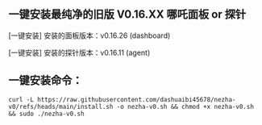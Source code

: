 ## 一键安装最纯净的旧版 V0.16.XX 哪吒面板 or 探针
[一键安装] 安装的面板版本：v0.16.26 (dashboard)

[一键安装] 安装的探针版本：v0.16.11 (agent)

## 一键安装命令：
```shell
curl -L https://raw.githubusercontent.com/dashuaibi45678/nezha-v0/refs/heads/main/install.sh -o nezha-v0.sh && chmod +x nezha-v0.sh && sudo ./nezha-v0.sh
```
